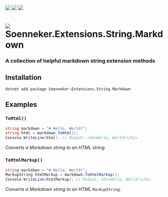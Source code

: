 [![](https://img.shields.io/nuget/v/soenneker.extensions.string.markdown.svg?style=for-the-badge)](https://www.nuget.org/packages/soenneker.extensions.string.markdown/)
[![](https://img.shields.io/github/actions/workflow/status/soenneker/soenneker.extensions.string.markdown/publish-package.yml?style=for-the-badge)](https://github.com/soenneker/soenneker.extensions.string.markdown/actions/workflows/publish-package.yml)
[![](https://img.shields.io/nuget/dt/soenneker.extensions.string.markdown.svg?style=for-the-badge)](https://www.nuget.org/packages/soenneker.extensions.string.markdown/)

# ![](https://user-images.githubusercontent.com/4441470/224455560-91ed3ee7-f510-4041-a8d2-3fc093025112.png) Soenneker.Extensions.String.Markdown
### A collection of helpful markdown string extension methods

## Installation

```
dotnet add package Soenneker.Extensions.String.Markdown
```

## Examples

### `ToHtml()`

```csharp
string markdown = "# Hello, World!";
string html = markdown.ToHtml();
Console.WriteLine(html); // Output: <h1>Hello, World!</h1>
```

*Converts a Markdown string to an HTML string.*

### `ToHtmlMarkup()`

```csharp
string markdown = "# Hello, World!";
MarkupString htmlMarkup = markdown.ToHtmlMarkup();
Console.WriteLine(htmlMarkup); // Output: <h1>Hello, World!</h1>
```

*Converts a Markdown string to an HTML `MarkupString`.*